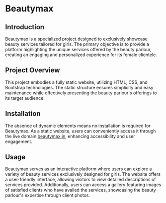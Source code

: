 # Beautymax

## Introduction
Beautymax is a specialized project designed to exclusively showcase beauty services tailored for girls. The primary objective is to provide a platform highlighting the unique services offered by the beauty parlour, creating an engaging and personalized experience for its female clientele.

## Project Overview
This project embodies a fully static website, utilizing HTML, CSS, and Bootstrap technologies. The static structure ensures simplicity and easy maintenance while effectively presenting the beauty parlour's offerings to its target audience.

## Installation
The absence of dynamic elements means no installation is required for Beautymax. As a static website, users can conveniently access it through the live domain [beautymax.in](http://beautymax.in/), enhancing accessibility and user engagement.

## Usage
Beautymax serves as an interactive platform where users can explore a variety of beauty services exclusively designed for girls. The website offers a user-friendly interface, allowing visitors to view detailed descriptions of services provided. Additionally, users can access a gallery featuring images of satisfied clients who have availed the services, showcasing the beauty parlour's expertise through client photos.